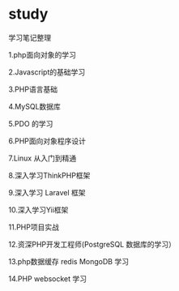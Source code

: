 # study

学习笔记整理

1.php面向对象的学习

2.Javascript的基础学习

3.PHP语言基础

4.MySQL数据库

5.PDO 的学习

6.PHP面向对象程序设计

7.Linux 从入门到精通 

8.深入学习ThinkPHP框架

9.深入学习 Laravel 框架

10.深入学习Yii框架

11.PHP项目实战

12.资深PHP开发工程师(PostgreSQL 数据库的学习）

13.php数据缓存 redis MongoDB 学习

14.PHP  websocket 学习
